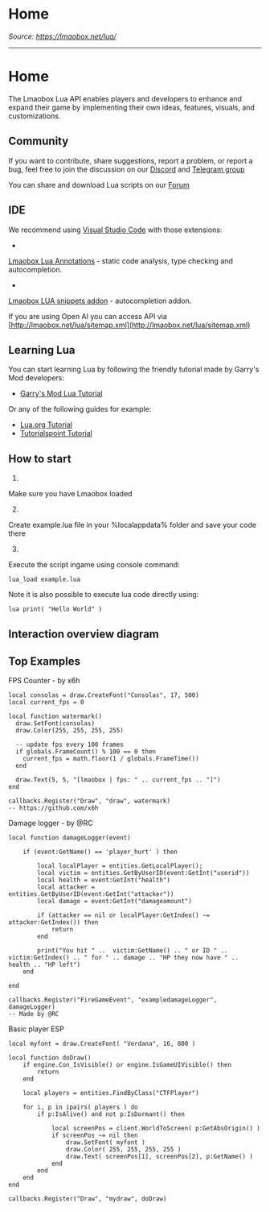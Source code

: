 # Home

*Source: https://lmaobox.net/lua/*

---



# Home


The Lmaobox Lua API enables players and developers to enhance and expand their game by implementing their own ideas, features, visuals, and customizations.


## Community


If you want to contribute, share suggestions, report a problem, or report a bug, feel free to join the discussion on our
 [Discord](https://discord.gg/CwG7VkhSSm) and [Telegram group](https://t.me/+7LzWi43kypZjYWNk) 


You can share and download Lua scripts on our [Forum](https://lmaobox.net/forum/v/categories/lua-scripts) 


## IDE


We recommend using [Visual Studio Code](https://code.visualstudio.com) with those extensions:



- 
[Lmaobox Lua Annotations](https://github.com/lnx00/Lmaobox-Annotations?tab=readme-ov-file) - static code analysis, type checking and autocompletion.



- 
[Lmaobox LUA snippets addon](https://marketplace.visualstudio.com/items?itemName=RC.lmaobox-lua-api-snippets) - autocompletion addon.





If you are using Open AI you can access API via [http://lmaobox.net/lua/sitemap.xml](http://lmaobox.net/lua/sitemap.xml)


## Learning Lua


You can start learning Lua by following the friendly tutorial made by Garry's Mod developers: 



- [Garry's Mod Lua Tutorial](https://wiki.facepunch.com/gmod/Beginner_Tutorial_If_Then_Else)


Or any of the following guides for example:



- [Lua.org Tutorial](https://www.lua.org/pil/1.html)
- [Tutorialspoint Tutorial](https://www.tutorialspoint.com/lua/lua_overview.htm)


## How to start



1. 
Make sure you have Lmaobox loaded



2. 
Create example.lua file in your %localappdata% folder and save your code there



3. 
Execute the script ingame using console command:



```
lua_load example.lua

```

Note it is also possible to execute lua code directly using:



```
lua print( "Hello World" )

```




## Interaction overview diagram





## Top Examples


FPS Counter - by x6h
```
local consolas = draw.CreateFont("Consolas", 17, 500)
local current_fps = 0

local function watermark()
  draw.SetFont(consolas)
  draw.Color(255, 255, 255, 255)

  -- update fps every 100 frames
  if globals.FrameCount() % 100 == 0 then
    current_fps = math.floor(1 / globals.FrameTime())
  end

  draw.Text(5, 5, "[lmaobox | fps: " .. current_fps .. "]")
end

callbacks.Register("Draw", "draw", watermark)
-- https://github.com/x6h

```

Damage logger - by @RC
```
local function damageLogger(event)

    if (event:GetName() == 'player_hurt' ) then

        local localPlayer = entities.GetLocalPlayer();
        local victim = entities.GetByUserID(event:GetInt("userid"))
        local health = event:GetInt("health")
        local attacker = entities.GetByUserID(event:GetInt("attacker"))
        local damage = event:GetInt("damageamount")

        if (attacker == nil or localPlayer:GetIndex() ~= attacker:GetIndex()) then
            return
        end

        print("You hit " ..  victim:GetName() .. " or ID " .. victim:GetIndex() .. " for " .. damage .. "HP they now have " .. health .. "HP left")
    end

end

callbacks.Register("FireGameEvent", "exampledamageLogger", damageLogger)
-- Made by @RC

```

Basic player ESP
```
local myfont = draw.CreateFont( "Verdana", 16, 800 )

local function doDraw()
    if engine.Con_IsVisible() or engine.IsGameUIVisible() then
        return
    end

    local players = entities.FindByClass("CTFPlayer")

    for i, p in ipairs( players ) do
        if p:IsAlive() and not p:IsDormant() then

            local screenPos = client.WorldToScreen( p:GetAbsOrigin() )
            if screenPos ~= nil then
                draw.SetFont( myfont )
                draw.Color( 255, 255, 255, 255 )
                draw.Text( screenPos[1], screenPos[2], p:GetName() )
            end
        end
    end
end

callbacks.Register("Draw", "mydraw", doDraw) 

```



